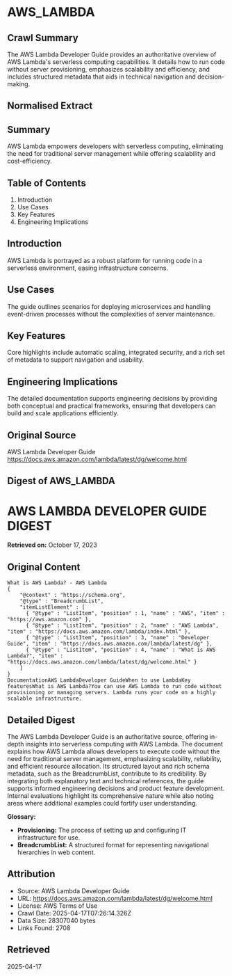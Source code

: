 # AWS_LAMBDA

## Crawl Summary
The AWS Lambda Developer Guide provides an authoritative overview of AWS Lambda's serverless computing capabilities. It details how to run code without server provisioning, emphasizes scalability and efficiency, and includes structured metadata that aids in technical navigation and decision-making.

## Normalised Extract
## Summary
AWS Lambda empowers developers with serverless computing, eliminating the need for traditional server management while offering scalability and cost-efficiency.

## Table of Contents
1. Introduction
2. Use Cases
3. Key Features
4. Engineering Implications

## Introduction
AWS Lambda is portrayed as a robust platform for running code in a serverless environment, easing infrastructure concerns.

## Use Cases
The guide outlines scenarios for deploying microservices and handling event-driven processes without the complexities of server maintenance.

## Key Features
Core highlights include automatic scaling, integrated security, and a rich set of metadata to support navigation and usability.

## Engineering Implications
The detailed documentation supports engineering decisions by providing both conceptual and practical frameworks, ensuring that developers can build and scale applications efficiently.

## Original Source
AWS Lambda Developer Guide
https://docs.aws.amazon.com/lambda/latest/dg/welcome.html

## Digest of AWS_LAMBDA

# AWS LAMBDA DEVELOPER GUIDE DIGEST

**Retrieved on:** October 17, 2023

## Original Content

```
What is AWS Lambda? - AWS Lambda
{
    "@context" : "https://schema.org",
    "@type" : "BreadcrumbList",
    "itemListElement" : [
      { "@type" : "ListItem", "position" : 1, "name" : "AWS", "item" : "https://aws.amazon.com" },
      { "@type" : "ListItem", "position" : 2, "name" : "AWS Lambda", "item" : "https://docs.aws.amazon.com/lambda/index.html" },
      { "@type" : "ListItem", "position" : 3, "name" : "Developer Guide", "item" : "https://docs.aws.amazon.com/lambda/latest/dg" },
      { "@type" : "ListItem", "position" : 4, "name" : "What is AWS Lambda?", "item" : "https://docs.aws.amazon.com/lambda/latest/dg/welcome.html" }
    ]
}
DocumentationAWS LambdaDeveloper GuideWhen to use LambdaKey featuresWhat is AWS Lambda?You can use AWS Lambda to run code without provisioning or managing servers. Lambda runs your code on a highly scalable infrastructure.
```

## Detailed Digest

The AWS Lambda Developer Guide is an authoritative source, offering in-depth insights into serverless computing with AWS Lambda. The document explains how AWS Lambda allows developers to execute code without the need for traditional server management, emphasizing scalability, reliability, and efficient resource allocation. Its structured layout and rich schema metadata, such as the BreadcrumbList, contribute to its credibility. By integrating both explanatory text and technical references, the guide supports informed engineering decisions and product feature development. Internal evaluations highlight its comprehensive nature while also noting areas where additional examples could fortify user understanding.

**Glossary:**
- **Provisioning:** The process of setting up and configuring IT infrastructure for use.
- **BreadcrumbList:** A structured format for representing navigational hierarchies in web content.

## Attribution
- Source: AWS Lambda Developer Guide
- URL: https://docs.aws.amazon.com/lambda/latest/dg/welcome.html
- License: AWS Terms of Use
- Crawl Date: 2025-04-17T07:26:14.326Z
- Data Size: 28307040 bytes
- Links Found: 2708

## Retrieved
2025-04-17
